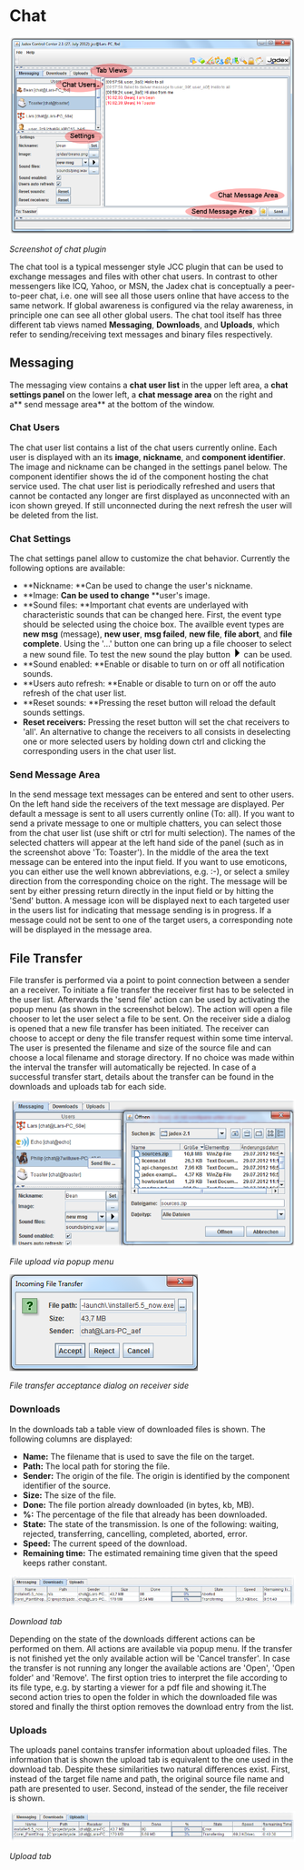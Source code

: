 # Chat

![08 Chat@chat.png](chat.png)

*Screenshot of chat plugin*

The chat tool is a typical messenger style JCC plugin that can be used to exchange messages and files with other chat users. In contrast to other messengers like ICQ, Yahoo, or MSN, the Jadex chat is conceptually a peer-to-peer chat, i.e. one will see all those users online that have access to the same network. If global awareness is configured via the relay awareness, in principle one can see all other global users. The chat tool itself has three different tab views named **Messaging**, **Downloads**, and **Uploads**, which refer to sending/receiving text messages and binary files respectively.

Messaging
----------------------

The messaging view contains a **chat user list** in the upper left area, a **chat settings panel** on the lower left, a **chat message area** on the right and a** send message area** at the bottom of the window.

### Chat Users

The chat user list contains a list of the chat users currently online. Each user is displayed with an its **image**, **nickname**, and **component identifier**. The image and nickname can be changed in the settings panel below. The component identifier shows the id of the component hosting the chat service used. The chat user list is periodically refreshed and users that cannot be contacted any longer are first displayed as unconnected with an icon shown greyed. If still unconnected during the next refresh the user will be deleted from the list.

### Chat Settings

The chat settings panel allow to customize the chat behavior. Currently the following options are available:

- **Nickname: **Can be used to change the user's nickname.
- **Image: **Can be used to change** **user's image.
- **Sound files: **Important chat events are underlayed with characteristic sounds that can be changed here. First, the event type should be selected using the choice box. The availble event types are **new msg** (message), **new user**, **msg failed**, **new file**, **file abort**, and **file complete**. Using the '...' button one can bring up a file chooser to select a new sound file. To test the new sound the play button ![08 Chat@arrowright.png](arrowright.png) can be used.
- **Sound enabled: **Enable or disable to turn on or off all notification sounds.
- **Users auto refresh: **Enable or disable to turn on or off the auto refresh of the chat user list.
- **Reset sounds: **Pressing the reset button will reload the default sounds settings.
- **Reset receivers:** Pressing the reset button will set the chat receivers to 'all'. An alternative to change the receivers to all consists in deselecting one or more selected users by holding down ctrl and clicking the corresponding users in the chat user list.

### Send Message Area

In the send message text messages can be entered and sent to other users. On the left hand side the receivers of the text message are displayed. Per default a message is sent to all users currently online (To: all). If you want to send a private message to one or multiple chatters, you can select those from the chat user list (use shift or ctrl for multi selection). The names of the selected chatters will appear at the left hand side of the panel (such as in the screenshot above 'To: Toaster'). In the middle of the area the text message can be entered into the input field. If you want to use emoticons, you can either use the well known abbreviations, e.g. :-), or select a smiley direction from the corresponding choice on the right. The message will be sent by either pressing return directly in the input field or by hitting the 'Send' button. A message icon will be displayed next to each targeted user in the users list for indicating that message sending is in progress. If a message could not be sent to one of the target users, a corresponding note will be displayed in the message area.

File Transfer
--------------------------

File transfer is performed via a point to point connection between a sender an a receiver. To initiate a file transfer the receiver first has to be selected in the user list. Afterwards the 'send file' action can be used by activating the popup menu (as shown in the screenshot below). The action will open a file chooser to let the user select a file to be sent. On the receiver side a dialog is opened that a new file transfer has been initiated. The receiver can choose to accept or deny the file transfer request within some time interval. The user is presented the filename and size of the source file and can choose a local filename and storage directory. If no choice was made within the interval the transfer will automatically be rejected. In case of a successful transfer start, details about the transfer can be found in the downloads and uploads tab for each side.

![08 Chat@sendfile.png](sendfile.png)

*File upload via popup menu*

*![08 Chat@filedia.png](filedia.png)*

*File transfer acceptance dialog on receiver side*

### Downloads

In the downloads tab a table view of downloaded files is shown. The following columns are displayed:

- **Name:** The filename that is used to save the file on the target.
- **Path:** The local path for storing the file.
- **Sender:** The origin of the file. The origin is identified by the component identifier of the source.
- **Size:** The size of the file.
- **Done:** The file portion already downloaded (in bytes, kb, MB).
- **%:** The percentage of the file that already has been downloaded.
- **State:** The state of the transmission. Is one of the following: waiting, rejected, transferring, cancelling, completed, aborted, error.
- **Speed:** The current speed of the download.
- **Remaining time:** The estimated remaining time given that the speed keeps rather constant.

![08 Chat@downloads.png](downloads.png)

*Download tab*

Depending on the state of the downloads different actions can be performed on them. All actions are available via popup menu. If the transfer is not finished yet the only available action will be 'Cancel transfer'. In case the transfer is not running any longer the available actions are 'Open', 'Open folder' and 'Remove'. The first option tries to interpret the file according to its file type, e.g. by starting a viewer for a pdf file and showing it.The second action tries to open the folder in which the downloaded file was stored and finally the thirst option removes the download entry from the list.

### Uploads

The uploads panel contains transfer information about uploaded files. The information that is shown the upload tab is equivalent to the one used in the download tab. Despite these similarities two natural differences exist. First, instead of the target file name and path, the original source file name and path are presented to user. Second, instead of the sender, the file receiver is shown.

![08 Chat@uploads.png](uploads.png)

*Upload tab*
